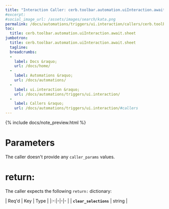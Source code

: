 ```yaml
---
title: "Interaction Caller: cerb.toolbar.automation.uiInteraction.await.sheet"
#excerpt: 
#social_image_url: /assets/images/search/kata.png
permalink: /docs/automations/triggers/ui.interaction/callers/cerb.toolbar.automation.uiInteraction.await.sheet/
toc:
  title: cerb.toolbar.automation.uiInteraction.await.sheet
jumbotron:
  title: cerb.toolbar.automation.uiInteraction.await.sheet
  tagline: 
  breadcrumbs:
  -
    label: Docs &raquo;
    url: /docs/home/
  -
    label: Automations &raquo;
    url: /docs/automations/
  -
    label: ui.interaction &raquo;
    url: /docs/automations/triggers/ui.interaction/
  -
    label: Callers &raquo;
    url: /docs/automations/triggers/ui.interaction/#callers
---
```


{% include docs/note_preview.html %}

# Parameters

The caller doesn't provide any `caller_params` values.

# return:

The caller expects the following `return:` dictionary:

| Req'd | Key | Type | 
|:-:|-|-|-
| | **`clear_selections`** | string | 
